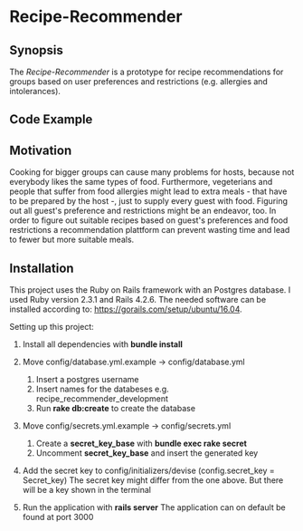 # Recipe-Recommender

## Synopsis

The *Recipe-Recommender* is a prototype for recipe recommendations for groups based on user preferences and restrictions (e.g. allergies and intolerances).

## Code Example

## Motivation

Cooking for bigger groups can cause many problems for hosts, because not everybody likes the same types of food. Furthermore, vegeterians and people that suffer from food allergies might lead to extra meals - that have to be prepared by the host -, just to supply every guest with food. Figuring out all guest's preference and restrictions might be an endeavor, too. In order to figure out suitable recipes based on guest's preferences and food restrictions a recommendation plattform can prevent wasting time and lead to fewer but more suitable meals.

## Installation
This project uses the Ruby on Rails framework with an Postgres database.
I used Ruby version 2.3.1 and Rails 4.2.6.
The needed software can be installed according to: https://gorails.com/setup/ubuntu/16.04.

Setting up this project:
1. Install all dependencies with __bundle install__

2. Move config/database.yml.example -> config/database.yml
	1. Insert a postgres username
	2. Insert names for the databeses e.g. recipe_recommender_development
	3. Run __rake db:create__ to create the database
3. Move config/secrets.yml.example -> config/secrets.yml
	1. Create a __secret_key_base__ with __bundle exec rake secret__
	2. Uncomment __secret_key_base__ and insert the generated key
4. Add the secret key to config/initializers/devise (config.secret_key = Secret_key) 
	The secret key might differ from the one above. But there will be a key shown in the terminal
5. Run the application with __rails server__
	The application can on default be found at port 3000
